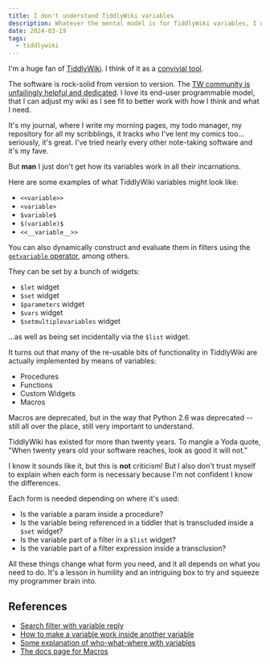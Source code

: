 ```yaml
---
title: I don't understand TiddlyWiki variables
description: Whatever the mental model is for TiddlyWiki variables, I don't have it yet.
date: 2024-03-19
tags:
  - tiddlywiki
---
```


I'm a huge fan of [TiddlyWiki](https://tiddlywiki.com/).
I think of it as a [convivial tool](https://archive.org/details/illich-conviviality).

The software is rock-solid from version to version.
The [TW community is unfailingly helpful and dedicated](https://talk.tiddlywiki.org/).
I love its end-user programmable model, that I can adjust my wiki as I see fit to better work with how I think and what I need.

It's my journal, where I write my morning pages, my todo manager, my repository for all my scribblings, it tracks who I've lent my comics too... seriously, it's great.
I've tried nearly every other note-taking software and it's my fave.

But **man** I just don't get how its variables work in all their incarnations.

Here are some examples of what TiddlyWiki variables might look like:

* `<<variable>>`
* `<variable>`
* `$variable$`
* `$(variable)$`
* `<<__variable__>>`

You can also dynamically construct and evaluate them in filters using the [`getvariable` operator](https://tiddlywiki.com/static/getvariable%2520Operator.html), among others.

They can be set by a bunch of widgets:

* `$let` widget
* `$set` widget
* `$parameters` widget
* `$vars` widget
* `$setmultiplevariables` widget

...as well as being set incidentally via the `$list` widget.

It turns out that many of the re-usable bits of functionality in TiddlyWiki are actually implemented by means of variables:

* Procedures
* Functions
* Custom Widgets
* Macros

Macros are deprecated, but in the way that Python 2.6 was deprecated -- still all over the place, still very important to understand.

TiddlyWiki has existed for more than twenty years.
To mangle a Yoda quote, "When twenty years old your software reaches, look as good it will not."

I know it sounds like it, but this is **not** criticism!
But I also don't trust myself to explain when each form is necessary because I'm not confident I know the differences.

Each form is needed depending on where it's used:

* Is the variable a param inside a procedure?
* Is the variable being referenced in a tiddler that is transcluded inside a `$set` widget?
* Is the variable part of a filter in a `$list` widget?
* Is the variable part of a filter expression inside a transclusion?

All these things change what form you need, and it all depends on what you need to do.
It's a lesson in humility and an intriguing box to try and squeeze my programmer brain into.

## References

* [Search filter with variable reply](https://talk.tiddlywiki.org/t/search-filter-with-variable/5010/3)
* [How to make a variable work inside another variable](https://talk.tiddlywiki.org/t/how-to-make-a-variable-work-inside-another-variable/7243)
* [Some explanation of who-what-where with variables](https://talk.tiddlywiki.org/t/could-you-please-stop-joking-around-on-the-setwidget-page-regarding-examples-for-the-currenttiddler-variable/7624/5?u=drhayes)
* [The docs page for Macros](https://tiddlywiki.com/#Macros)
